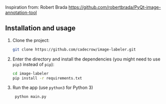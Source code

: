 Inspiration from: Robert Brada https://github.com/robertbrada/PyQt-image-annotation-tool

## Installation and usage

1. Clone the project:
    ```bash
    git clone https://github.com/cadecrow/image-labeler.git
    ```

2. Enter the directory and install the dependencies (you might need to use ```pip3``` instead of ```pip```):
    ```bash
    cd image-labeler
    pip install -r requirements.txt
    ```
3. Run the app (use ```python3``` for Python 3)
   ```bash
    python main.py
    ```
